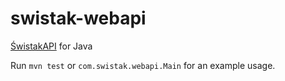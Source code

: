 swistak-webapi
==============

[ŚwistakAPI](http://www.swistak.pl/usluga.php?id=502) for Java

Run `mvn test` or `com.swistak.webapi.Main` for an example usage.

